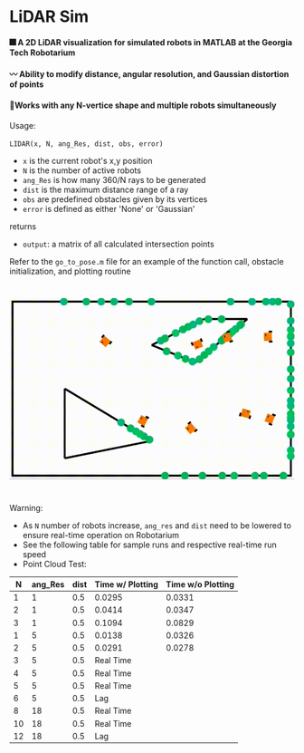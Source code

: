 # LiDAR Sim

#### :fireworks: A 2D LiDAR visualization for simulated robots in MATLAB at the Georgia Tech Robotarium

#### :wavy_dash: Ability to modify distance, angular resolution, and Gaussian distortion of points

#### :mount_fuji:Works with any N-vertice shape and multiple robots simultaneously

Usage:

`LIDAR(x, N, ang_Res, dist, obs, error)`

- `x` is the current robot's x,y position
- `N` is the number of active robots
- `ang_Res` is how many 360/N rays to be generated
- `dist` is the maximum distance range of a ray
- `obs` are predefined obstacles given by its vertices
- `error` is defined as either 'None' or 'Gaussian'

returns
- `output`: a matrix of all calculated intersection points

Refer to the `go_to_pose.m` file for an example of the function call, obstacle initialization, and plotting routine

#
![Example of LiDAR function with Robotarium robots](images/lidar_mov_2.gif "Example of LiDAR function with Robotarium robots")

#
Warning:
* As `N` number of robots increase, `ang_res` and `dist` need to be lowered to ensure real-time operation on Robotarium
* See the following table for sample runs and respective real-time run speed
* Point Cloud Test:

| N | ang_Res | dist | Time w/ Plotting | Time w/o Plotting |
| -- | -- | -- | -- | -- |
| 1 | 1 | 0.5 | 0.0295 | 0.0331|
| 2 | 1 | 0.5 | 0.0414 | 0.0347 |
| 3 | 1 | 0.5 | 0.1094 | 0.0829|
| 1 | 5 | 0.5 | 0.0138 | 0.0326 |
| 2 | 5 | 0.5 | 0.0291 | 0.0278 |
| 3 | 5 | 0.5 | Real Time | |
| 4 | 5 | 0.5 | Real Time | |
| 5 | 5 | 0.5 | Real Time | |
| 6 | 5 | 0.5 | Lag | |
| 8 | 18 | 0.5 | Real Time | |
| 10 | 18 | 0.5 | Real Time | |
| 12 | 18 | 0.5 | Lag | |


